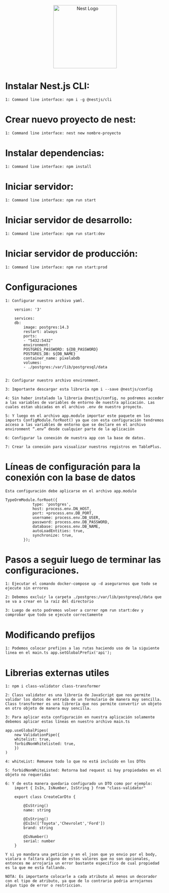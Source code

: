 <p align="center">
  <a href="http://nestjs.com/" target="blank"><img src="https://nestjs.com/img/logo-small.svg" width="200" alt="Nest Logo" /></a>
</p>


# Instalar Nest.js CLI: 
    1: Command line interface: npm i -g @nestjs/cli

# Crear nuevo proyecto de nest: 
    1: Command line interface: nest new nombre-proyecto

# Instalar dependencias: 
    1: Command line interface: npm install

# Iniciar servidor: 
    1: Command line interface: npm run start

# Iniciar servidor de desarrollo: 
    1: Command line interface: npm run start:dev

# Iniciar servidor de producción: 
    1: Command line interface: npm run start:prod

# Configuraciones

    1: Configurar nuestro archivo yaml.

        version: '3'

        services:
        db:
            image: postgres:14.3
            restart: always
            ports:
            - "5432:5432"
            environment:
            POSTGRES_PASSWORD: ${DB_PASSWORD}
            POSTGRES_DB: ${DB_NAME}
            container_name: pixelabdb
            volumes:
            - ./postgres:/var/lib/postgresql/data


    2: Configurar nuestro archivo environment.
    
    3: Importante descargar esta librería npm i --save @nestjs/config
    
    4: Sin haber instalado la libreria @nestjs/config, no podremos acceder a las variables de variables de entorno de nuestra aplicación. Las cuales estan ubicadas en el archivo .env de nuestro proyecto.
    
    5: Y luego en el archivo app.module importar este paquete en los imports ConfigModule.forRoot() ya que con esta configuración tendremos acceso a las variables de entorno que se declare en el archivo environment “.env” desde cualquier parte de la aplicación
    
    6: Configurar la conexión de nuestra app con la base de datos.
    
    7: Crear la conexión para visualizar nuestros registros en TablePlus.

# Líneas de configuración para la conexión con la base de datos
    Esta configuración debe aplicarse en el archivo app.module

    TypeOrmModule.forRoot({
                type: 'postgres',
                host: process.env.DN_HOST,
                port: +process.env.DB_PORT,
                username: process.env.DB_USER,
                password: process.env.DB_PASSWORD,
                database: process.env.DB_NAME,
                autoLoadEntities: true,
                synchronize: true,
            });

# Pasos a seguir luego de terminar las configuraciones.
    
    1: Ejecutar el comando docker-compose up -d asegurarnos que todo se ejecute sin errores
    
    2: Debemos excluir la carpeta ./postgres:/var/lib/postgresql/data que se va a crear en la raíz del directorio
    
    3: Luego de esto podremos volver a correr npm run start:dev y comprobar que todo se ejecute correctamente

# Modificando prefijos
    1: Podemos colocar prefijos a las rutas haciendo uso de la siguiente linea en el main.ts app.setGlobalPrefix('api'); 

# Librerias externas utiles
    1: npm i class-validator class-transformer
    
    2: Class validator es una librería de JavaScript que nos permite validar los datos de entrada de un formulario de manera muy sencilla. Class transformer es una librería que nos permite convertir un objeto en otro objeto de manera muy sencilla.
    
    3: Para aplicar esta configuración en nuestra aplicación solamente debemos aplicar estas líneas en nuestro archivo main.ts
    
    app.useGlobalPipes(
        new ValidationPipe({
        whitelist: true,
        forbidNonWhitelisted: true,
        })
    )
    
    4: whiteList: Remueve todo lo que no está incluído en los DTOs
    
    5: forbidNonWhiteListed: Retorna bad request si hay propiedades en el objeto no requeridas

    6: Y de esta manera quedaria configurado un DTO como por ejemplo:
        import { IsIn, IsNumber, IsString } from "class-validator"

        export class CreateCarDto {

            @IsString()
            name: string

            @IsString()
            @IsIn(['Toyota','Chevrolet','Ford'])
            brand: string
            
            @IsNumber()
            serial: number
        }

    Y si yo mandara una peticion y en el json que yo envio por el body, violara o faltara alguno de estos valores que no son opcionales, entonces me arrojaria un error bastante especifico de cual propiedad es la que me esta fallando.

    NOTA: Es importante colocarle a cada atributo al menos un decorador con el tipo de atributo, ya que de lo contrario podria arrojarnos algun tipo de error o restriccion.

    
